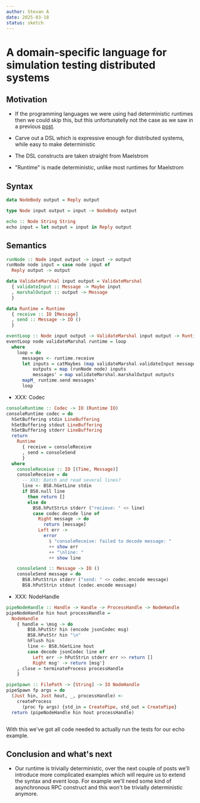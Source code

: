 ```yaml
---
author: Stevan A
date: 2025-03-18
status: sketch
---
```


# A domain-specific language for simulation testing distributed systems

## Motivation

* If the programming languages we were using had deterministic runtimes then we
  could skip this, but this unfortunatelly not the case as we saw in a previous
  [post](https://github.com/pragma-org/simulation-testing/blob/main/blog/dist/03-simulation-testing-echo-example.md).

* Carve out a DSL which is expressive enough for distributed systems, while
  easy to make deterministic

* The DSL constructs are taken straight from Maelstrom

* "Runtime" is made deterministic, unlike most runtimes for Maelstrom

## Syntax

```haskell
data NodeBody output = Reply output

type Node input output = input -> NodeBody output

echo :: Node String String
echo input = let output = input in Reply output
```

## Semantics

```haskell
runNode :: Node input output -> input -> output
runNode node input = case node input of
  Reply output -> output
```


```haskell
data ValidateMarshal input output = ValidateMarshal
  { validateInput :: Message -> Maybe input
  , marshalOutput :: output -> Message
  }
```

```haskell
data Runtime = Runtime
  { receive :: IO [Message]
  , send :: Message -> IO ()
  }
```

```haskell
eventLoop :: Node input output -> ValidateMarshal input output -> Runtime -> IO ()
eventLoop node validateMarshal runtime = loop
  where
    loop = do
      messages <- runtime.receive
      let inputs = catMaybes (map validateMarshal.validateInput messages)
          outputs = map (runNode node) inputs
          messages' = map validateMarshal.marshalOutput outputs
      mapM_ runtime.send messages'
      loop
```

* XXX: Codec

```haskell
consoleRuntime :: Codec -> IO (Runtime IO)
consoleRuntime codec = do
  hSetBuffering stdin LineBuffering
  hSetBuffering stdout LineBuffering
  hSetBuffering stderr LineBuffering
  return
    Runtime
      { receive = consoleReceive
      , send = consoleSend
      }
  where
    consoleReceive :: IO [(Time, Message)]
    consoleReceive = do
      -- XXX: Batch and read several lines?
      line <- BS8.hGetLine stdin
      if BS8.null line
        then return []
        else do
          BS8.hPutStrLn stderr ("recieve: " <> line)
          case codec.decode line of
            Right message -> do
              return [message]
            Left err ->
              error
                $ "consoleReceive: failed to decode message: "
                ++ show err
                ++ "\nline: "
                ++ show line

    consoleSend :: Message -> IO ()
    consoleSend message = do
      BS8.hPutStrLn stderr ("send: " <> codec.encode message)
      BS8.hPutStrLn stdout (codec.encode message)
```

* XXX: NodeHandle

```haskell
pipeNodeHandle :: Handle -> Handle -> ProcessHandle -> NodeHandle
pipeNodeHandle hin hout processHandle =
  NodeHandle
    { handle = \msg -> do
        BS8.hPutStr hin (encode jsonCodec msg)
        BS8.hPutStr hin "\n"
        hFlush hin
        line <- BS8.hGetLine hout
        case decode jsonCodec line of
          Left err -> hPutStrLn stderr err >> return []
          Right msg' -> return [msg']
    , close = terminateProcess processHandle
    }

pipeSpawn :: FilePath -> [String] -> IO NodeHandle
pipeSpawn fp args = do
  (Just hin, Just hout, _, processHandle) <-
    createProcess
      (proc fp args) {std_in = CreatePipe, std_out = CreatePipe}
  return (pipeNodeHandle hin hout processHandle)
```

``` {.haskell include=../moskstraumen/src/Moskstraumen/Simulate.hs snippet=blackboxTest}
```

With this we've got all code needed to actually run the tests for our echo
example.

## Conclusion and what's next

* Our runtime is trivially deterministic, over the next couple of posts we'll
  introduce more complicated examples which will require us to extend the
  syntax and event loop. For example we'll need some kind of asynchronous RPC
  construct and this won't be trivially deterministic anymore.
